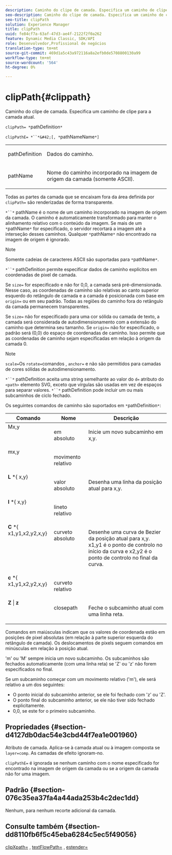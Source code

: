 ```yaml
---
description: Caminho do clipe de camada. Especifica um caminho de clipe para a camada atual.
seo-description: Caminho do clipe de camada. Especifica um caminho de clipe para a camada atual.
seo-title: clipPath
solution: Experience Manager
title: clipPath
uuid: fe84cf7a-63af-47d3-ae4f-2122f2f0a262
feature: Dynamic Media Classic, SDK/API
role: Desenvolvedor,Profissional de negócios
translation-type: tm+mt
source-git-commit: 469d1a5c43a972116a8a2efb0de5708800130a99
workflow-type: tm+mt
source-wordcount: '564'
ht-degree: 0%

---
```



# clipPath{#clippath}

Caminho do clipe de camada. Especifica um caminho de clipe para a camada atual.

`clipPath= *`pathDefinition`*`

`clipPathE= *``*&#42;[, *`pathNameName`*]`

<table id="simpletable_275E2A5FAB804C6388BD110D2ACA3C82"> 
 <tr class="strow"> 
  <td class="stentry"> <p><span class="codeph"> <span class="varname"> pathDefinition</span> </span> </p> </td> 
  <td class="stentry"> <p>Dados do caminho. </p></td> 
 </tr> 
 <tr class="strow"> 
  <td class="stentry"> <p><span class="codeph"> <span class="varname"> pathName</span></span> </p> </td> 
  <td class="stentry"> <p>Nome do caminho incorporado na imagem de origem da camada (somente ASCII). </p></td> 
 </tr> 
</table>

Todas as partes da camada que se encaixam fora da área definida por `clipPath=` são renderizadas de forma transparente.

`*``*` pathName é o nome de um caminho incorporado na imagem de origem da camada. O caminho é automaticamente transformado para manter o alinhamento relativo com o conteúdo da imagem. Se mais de um `*`pathName`*` for especificado, o servidor recortará a imagem até a interseção desses caminhos. Qualquer `*`pathName`*` não encontrado na imagem de origem é ignorado.

>[!NOTE]
>
>Somente cadeias de caracteres ASCII são suportadas para `*`pathName`*`.

`*``*` pathDefinition permite especificar dados de caminho explícitos em coordenadas de pixel de camada.

Se `size=` for especificado e não for 0,0, a camada será pré-dimensionada. Nesse caso, as coordenadas de caminho são relativas ao canto superior esquerdo do retângulo de camada e a camada é posicionada com base em `origin=` ou em seu padrão. Todas as regiões do caminho fora do retângulo da camada permanecem transparentes.

Se `size=` não for especificado para uma cor sólida ou camada de texto, a camada será considerada de autodimensionamento com a extensão do caminho que determina seu tamanho. Se `origin=` não for especificado, o padrão será (0,0) do espaço de coordenadas de caminho. Isso permite que as coordenadas de caminho sejam especificadas em relação à origem da camada 0.

>[!NOTE]
>
>`scale=`Os  `rotate=`comandos ,  `anchor=`  e não são permitidos para camadas de cores sólidas de autodimensionamento.

`*``*` pathDefinition aceita uma string semelhante ao valor do  `d=` atributo do  `<path>` elemento SVG, exceto que vírgulas são usadas em vez de espaços para separar valores. `*``*` pathDefinition pode incluir um ou mais subcaminhos de ciclo fechado.

Os seguintes comandos de caminho são suportados em `*`pathDefinition`*`:

<table id="table_A74DD7A48B1C417D9D4BA46BECEAB981"> 
 <thead> 
  <tr> 
   <th class="entry"> <b> Comando</b> </th> 
   <th class="entry"> <b> Nome</b> </th> 
   <th class="entry"> <b> Descrição</b> </th> 
  </tr> 
 </thead>
 <tbody> 
  <tr valign="top"> 
   <td> <b> </b> <span class="varname"> Mx,y</span> </td> 
   <td> <p> em absoluto </p> </td> 
   <td> <p> Inicie um novo subcaminho em x,y. </p> </td> 
  </tr> 
  <tr valign="top"> 
   <td> <b> </b> <span class="varname"> mx,y</span> </td> 
   <td> <p> movimento relativo </p> </td> 
  </tr> 
  <tr valign="top"> 
   <td> <b> L</b> *{<span class="varname"> x,y</span>} </td> 
   <td> <p> valor absoluto </p> </td> 
   <td> <p> Desenha uma linha da posição atual para x,y. </p> </td> 
  </tr> 
  <tr valign="top"> 
   <td> <b> l</b> *{<span class="varname"> x,y</span>} </td> 
   <td> <p> lineto relativo </p> </td> 
  </tr> 
  <tr valign="top"> 
   <td> <b> C</b> *{<span class="varname"> x1,y1,x2,y2,x,y</span>} </td> 
   <td> <p> curveto absoluto </p> </td> 
   <td> <p> Desenhe uma curva de Bezier da posição atual para x,y. x1,y1 é o ponto de controlo no início da curva e x2,y2 é o ponto de controlo no final da curva. </p> </td> 
  </tr> 
  <tr valign="top"> 
   <td> <b> c</b> *{<span class="varname"> x1,y1,x2,y2,x,y</span>} </td> 
   <td> <p> curveto relativo </p> </td> 
  </tr> 
  <tr valign="top"> 
   <td> <b> Z</b> |  <b>z</b> </td> 
   <td> <p> closepath </p> </td> 
   <td> <p> Feche o subcaminho atual com uma linha reta. </p> </td> 
  </tr> 
 </tbody> 
</table>

Comandos em maiúsculas indicam que os valores de coordenada estão em posições de pixel absolutas (em relação à parte superior esquerda do retângulo de camada). Os deslocamentos de pixels seguem comandos em minúsculas em relação à posição atual.

&#39;m&#39; ou &#39;M&#39; sempre inicia um novo subcaminho. Os subcaminhos são fechados automaticamente (com uma linha reta) se &#39;Z&#39; ou &#39;z&#39; não forem especificados no final.

Se um subcaminho começar com um movimento relativo (&#39;m&#39;), ele será relativo a um dos seguintes:

* O ponto inicial do subcaminho anterior, se ele foi fechado com &#39;z&#39; ou &#39;Z&#39;.
* O ponto final do subcaminho anterior, se ele não tiver sido fechado explicitamente.
* 0,0, se este for o primeiro subcaminho.

## Propriedades {#section-d4127db0dac54e3cbd44f7ea1e001960}

Atributo de camada. Aplica-se à camada atual ou à imagem composta se `layer=comp`. As camadas de efeito ignoram-no.

`clipPathE=` é ignorada se nenhum caminho com o nome especificado for encontrado na imagem de origem da camada ou se a origem da camada não for uma imagem.

## Padrão {#section-076c35ea37fa4a44ada253b4c2dec1dd}

Nenhum, para nenhum recorte adicional da camada.

## Consulte também {#section-dd8110fb6f5c45eba6284c5ec5f49056}

[clipXpath=](../../../../../is-api/http-ref/image-serving-api-ref/c-http-protocol-reference/c-command-reference/r-clipxpath.md#reference-17e5e4da3e044943af8f963f58a45f53) ,  [textFlowPath=](../../../../../is-api/http-ref/image-serving-api-ref/c-http-protocol-reference/c-command-reference/r-textflowpath.md#reference-0b8d9493d71342f0b6a64a6d221584ef) ,  [estender=](../../../../../is-api/http-ref/image-serving-api-ref/c-http-protocol-reference/c-command-reference/r-extend.md#reference-7e9156beb285459d830e2d56782a74ac)
